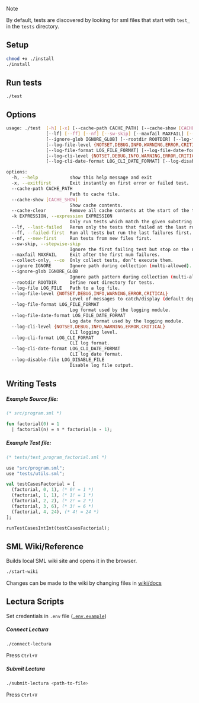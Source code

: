 

> [!NOTE]
> 
> By default, tests are discovered by looking for sml files that start with `test_` in the `tests` directory.

## Setup

```sh
chmod +x ./install
./install
```

## Run tests

```
./test
```

## Options

```sh
usage: ./test  [-h] [-x] [--cache-path CACHE_PATH] [--cache-show [CACHE_SHOW]] [--cache-clear] [-k EXPRESSION]
               [--lf] [--ff] [--nf] [--sw-skip] [--maxfail MAXFAIL] [--collect-only] [--ignore IGNORE]
               [--ignore-glob IGNORE_GLOB] [--rootdir ROOTDIR] [--log-file LOG_FILE]
               [--log-file-level {NOTSET,DEBUG,INFO,WARNING,ERROR,CRITICAL}]
               [--log-file-format LOG_FILE_FORMAT] [--log-file-date-format LOG_FILE_DATE_FORMAT]
               [--log-cli-level {NOTSET,DEBUG,INFO,WARNING,ERROR,CRITICAL}] [--log-cli-format LOG_CLI_FORMAT]
               [--log-cli-date-format LOG_CLI_DATE_FORMAT] [--log-disable-file LOG_DISABLE_FILE]

options:
  -h, --help            show this help message and exit
  -x, --exitfirst       Exit instantly on first error or failed test.
  --cache-path CACHE_PATH
                        Path to cache file.
  --cache-show [CACHE_SHOW]
                        Show cache contents.
  --cache-clear         Remove all cache contents at the start of the test run.
  -k EXPRESSION, --expression EXPRESSION
                        Only run tests which match the given substring expression.
  --lf, --last-failed   Rerun only the tests that failed at the last run.
  --ff, --failed-first  Run all tests but run the last failures first.
  --nf, --new-first     Run tests from new files first.
  --sw-skip, --stepwise-skip
                        Ignore the first failing test but stop on the next one.
  --maxfail MAXFAIL     Exit after the first num failures.
  --collect-only, --co  Only collect tests, don’t execute them.
  --ignore IGNORE       Ignore path during collection (multi-allowed).
  --ignore-glob IGNORE_GLOB
                        Ignore path pattern during collection (multi-allowed).
  --rootdir ROOTDIR     Define root directory for tests.
  --log-file LOG_FILE   Path to a log file.
  --log-file-level {NOTSET,DEBUG,INFO,WARNING,ERROR,CRITICAL}
                        Level of messages to catch/display (default depends on the root log handler).
  --log-file-format LOG_FILE_FORMAT
                        Log format used by the logging module.
  --log-file-date-format LOG_FILE_DATE_FORMAT
                        Log date format used by the logging module.
  --log-cli-level {NOTSET,DEBUG,INFO,WARNING,ERROR,CRITICAL}
                        CLI logging level.
  --log-cli-format LOG_CLI_FORMAT
                        CLI log format.
  --log-cli-date-format LOG_CLI_DATE_FORMAT
                        CLI log date format.
  --log-disable-file LOG_DISABLE_FILE
                        Disable log file output.

```


## Writing Tests


##### Example Source file:

```sml
(* src/program.sml *)

fun factorial(0) = 1
  | factorial(n) = n * factorial(n - 1);
```

##### Example Test file:

```sml
(* tests/test_program_factorial.sml *)

use "src/program.sml";
use "tests/utils.sml";

val testCasesFactorial = [
  (factorial, 0, 1), (* 0! = 1 *)
  (factorial, 1, 1), (* 1! = 1 *)
  (factorial, 2, 2), (* 2! = 2 *)
  (factorial, 3, 6), (* 3! = 6 *)
  (factorial, 4, 24), (* 4! = 24 *)
];

runTestCasesIntInt(testCasesFactorial);
```

## SML Wiki/Reference

Builds local SML wiki site and opens it in the browser.

```sh
./start-wiki
```

Changes can be made to the wiki by changing files in [wiki/docs](./wiki/docs)


## Lectura Scripts

Set credentials in `.env` file ([`.env.example`](./.env.example))

##### Connect Lectura

```sh
./connect-lectura
```

Press `Ctrl+V`

##### Submit Lectura

```sh
./submit-lectura <path-to-file>
```

Press `Ctrl+V`
